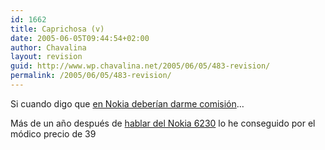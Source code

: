 ```yaml
---
id: 1662
title: Caprichosa (v)
date: 2005-06-05T09:44:54+02:00
author: Chavalina
layout: revision
guid: http://www.wp.chavalina.net/2005/06/05/483-revision/
permalink: /2005/06/05/483-revision/
---
```

Si cuando digo que <a href="comentar.php?idpost=469&#038;q=nokia" target="_blank">en Nokia deber&iacute;an darme comisi&oacute;n</a>… 

Más de un a&ntilde;o después de <a href="http://www.chavalina.net/comentar.php?idpost=48&#038;q=6230" target="_blank">hablar del Nokia 6230</a> lo he conseguido por el m&oacute;dico precio de 39